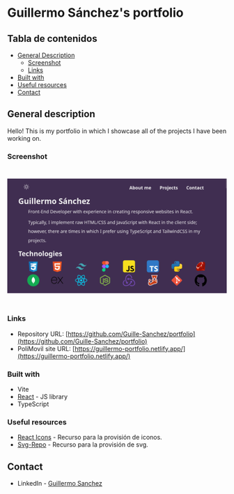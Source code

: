 # Guillermo Sánchez's portfolio

## Tabla de contenidos

- [General Description](#general-description)
  - [Screenshot](#screenshot)
  - [Links](#links)
- [Built with](#built-with)
- [Useful resources](#useful-resources)
- [Contact](#contacto)


## General description

Hello! This is my portfolio in which I showcase all of the projects I have been working on.


### Screenshot
<div>
  <div style='display: flex;; flex-direction: column; justify-content: center; width: 100%; gap: 20px; padding: 25px 0'>
    <img src='./public/open-graph.png'/>
  </div>
</div>

### Links

- Repository URL: [https://github.com/Guille-Sanchez/portfolio](https://github.com/Guille-Sanchez/portfolio)
- PoliMovil site URL: [https://guillermo-portfolio.netlify.app/](https://guillermo-portfolio.netlify.app/)

### Built with
- Vite
- [React](https://reactjs.org/) - JS library
- TypeScript

### Useful resources

- [React Icons](https://reactsvgicons.com/) - Recurso para la provisión de iconos.
- [Svg-Repo](https://www.svgrepo.com/) - Recurso para la provisión de svg.

## Contact

- LinkedIn - [Guillermo Sanchez](https://www.linkedin.com/in/guillermo-sanchez-developer/)
